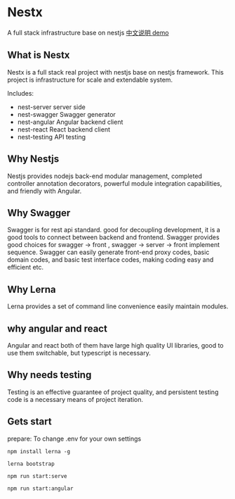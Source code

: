 
# Nestx 
A full stack infrastructure base on nestjs <a href="README.zh-CN.md"> 中文说明 </a> [demo](http://typerx.top) 

## What is Nestx
Nestx is a full stack real project with nestjs base on nestjs framework.
This project is infrastructure for scale and extendable system.

Includes:
- nest-server server side
- nest-swagger Swagger generator
- nest-angular Angular backend client
- nest-react  React backend client
- nest-testing API testing

## Why Nestjs 

Nestjs provides nodejs back-end modular management, completed controller annotation decorators, powerful module integration capabilities, and friendly with Angular.

## Why Swagger

Swagger is for rest api standard. good for decoupling development, it is a good tools to connect between backend and frontend.
Swagger provides good choices for swagger -> front , swagger -> server -> front implement sequence.
Swagger can easily generate front-end proxy codes, basic domain codes, and basic test interface codes, making coding easy and efficient etc.

## Why Lerna

Lerna provides a set of command line convenience easily maintain modules.

## why angular and react 

Angular and react both of them have large high quality UI libraries, good to use them switchable, but typescript is necessary.

## Why needs testing

Testing is an effective guarantee of project quality, and persistent testing code is a necessary means of project iteration.

## Gets start

prepare: To change .env for your own settings

```
npm install lerna -g
```

```
lerna bootstrap
```

```
npm run start:serve
```

```
npm run start:angular
```
